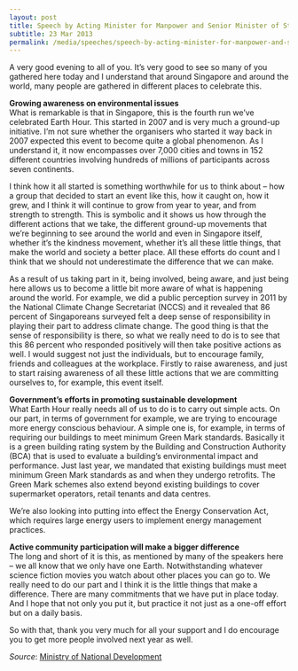 ```yaml
---
layout: post
title: Speech by Acting Minister for Manpower and Senior Minister of State for National Development Tan Chuan-Jin for Earth Hour 2013 at the Float @ Marina Bay
subtitle: 23 Mar 2013
permalink: /media/speeches/speech-by-acting-minister-for-manpower-and-senior-minister-of-state-for-national-development-mr-tan-chuan-jin-for-earth-hour-2013-on-23-march-2013-at-the-float-@-marina-bay/
---
```


A very good evening to all of you. It’s very good to see so many of you gathered here today and I understand that around Singapore and around the world, many people are gathered in different places to celebrate this.

**Growing awareness on environmental issues**  
What is remarkable is that in Singapore, this is the fourth run we’ve celebrated Earth Hour. This started in 2007 and is very much a ground-up initiative. I’m not sure whether the organisers who started it way back in 2007 expected this event to become quite a global phenomenon. As I understand it, it now encompasses over 7,000 cities and towns in 152 different countries involving hundreds of millions of participants across seven continents.

I think how it all started is something worthwhile for us to think about – how a group that decided to start an event like this, how it caught on, how it grew, and I think it will continue to grow from year to year, and from strength to strength. This is symbolic and it shows us how through the different actions that we take, the different ground-up movements that we’re beginning to see around the world and even in Singapore itself, whether it’s the kindness movement, whether it’s all these little things, that make the world and society a better place. All these efforts do count and I think that we should not underestimate the difference that we can make.

As a result of us taking part in it, being involved, being aware, and just being here allows us to become a little bit more aware of what is happening around the world. For example, we did a public perception survey in 2011 by the National Climate Change Secretariat (NCCS) and it revealed that 86 percent of Singaporeans surveyed felt a deep sense of responsibility in playing their part to address climate change. The good thing is that the sense of responsibility is there, so what we really need to do is to see that this 86 percent who responded positively will then take positive actions as well. I would suggest not just the individuals, but to encourage family, friends and colleagues at the workplace. Firstly to raise awareness, and just to start raising awareness of all these little actions that we are committing ourselves to, for example, this event itself.

**Government’s efforts in promoting sustainable development**  
What Earth Hour really needs all of us to do is to carry out simple acts. On our part, in terms of government for example, we are trying to encourage more energy conscious behaviour. A simple one is, for example, in terms of requiring our buildings to meet minimum Green Mark standards. Basically it is a green building rating system by the Building and Construction Authority (BCA) that is used to evaluate a building’s environmental impact and performance. Just last year, we mandated that existing buildings must meet minimum Green Mark standards as and when they undergo retrofits. The Green Mark schemes also extend beyond existing buildings to cover supermarket operators, retail tenants and data centres.

We’re also looking into putting into effect the Energy Conservation Act, which requires large energy users to implement energy management practices.

**Active community participation will make a bigger difference**  
The long and short of it is this, as mentioned by many of the speakers here – we all know that we only have one Earth. Notwithstanding whatever science fiction movies you watch about other places you can go to. We really need to do our part and I think it is the little things that make a difference. There are many commitments that we have put in place today. And I hope that not only you put it, but practice it not just as a one-off effort but on a daily basis.

So with that, thank you very much for all your support and I do encourage you to get more people involved next year as well.


*Source*: [<a href="https://www.mnd.gov.sg/" target="_blank">Ministry of National Development</a>](https://www.mnd.gov.sg/)
